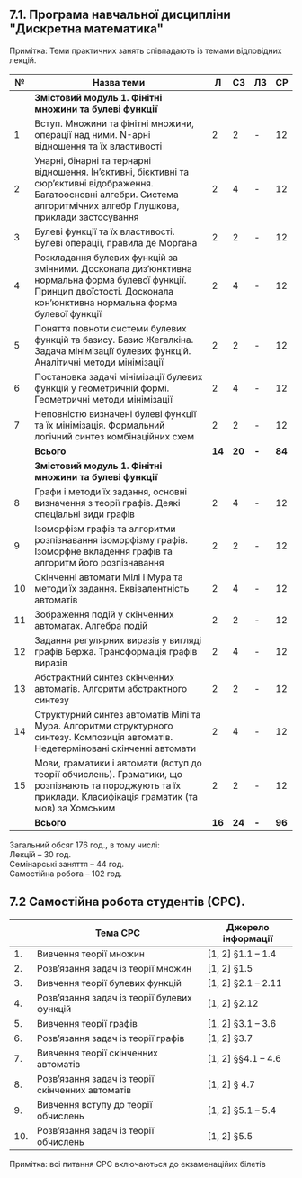 ## 7.1. Програма навчальної дисципліни "Дискретна математика"
Примітка: Теми практичних занять співпадають із темами відповідних лекцій.

| № | Назва теми | Л | СЗ | ЛЗ | СР |
| --- | --- | --- | --- | --- | --- |
|  | **Змістовий модуль 1. Фінітні множини та булеві функції** |  |  |  |  |
|1 |Вступ. Множини та фінітні множини, операції над ними. N-арнi відношення та їх властивості |2 |2 |- |12|
|2 |Унарні, бінарні та тернарні відношення. Ін’єктивні, бієктивні та сюр’єктивні відображення. Багатоосновні алгебри. Система алгоритмічних алгебр Глушкова, приклади застосування |2 |4 |- |12|
|3 |Булеві функції та їх властивості. Булеві операції, правила де Моргана |2 |2 |- |12|
|4 |Розкладання булевих функцій за змінними. Досконала диз’юнктивна нормальна форма булевої функції. Принцип двоїстості. Досконала кон’юнктивна нормальна форма булевої функції |2 |4 |- |12|
|5 |Поняття повноти системи булевих функцій та базису. Базис Жегалкіна. Задача мінімізації булевих функцій. Аналітичні методи мінімізації |2 |2 |- |12|
|6 |Постановка задачі мінімізації булевих функцій у геометричній формі. Геометричні методи мінімізації |2 |4 |- |12|
|7 |Неповністю визначені булеві функції та їх мінімізація. Формальний логічний синтез комбінаційних схем |2 |2 |- |12|
||**Всього** |**14** |**20** |**-** |**84**|
|  | **Змістовий модуль 1. Фінітні множини та булеві функції** |  |  |  |  |
|8 |Графи і методи їх задання, основні визначення з теорії графів. Деякі спеціальні види графів |2 |4 |- |12|
|9 |Ізоморфізм графів та алгоритми розпізнавання ізоморфізму графів. Ізоморфне вкладення графів та алгоритм його розпізнавання |2 |2 |- |12|
|10 |Скінченні автомати Мілі і Мура та методи їх задання. Еквівалентність автоматів |2 |4 |- |12|
|11 |Зображення подій у скінченних автоматах. Алгебра подій |2 |2 |- |12|
|12 |Задання регулярних виразів у вигляді графів Бержа. Трансформація графів виразів |2 |4 |- |12|
|13 |Абстрактний синтез скінченних автоматів. Алгоритм абстрактного синтезу |2 |2 |- |12|
|14 |Структурний синтез автоматів Мілі та Мура. Алгоритми структурного синтезу. Композиція автоматів. Недетерміновані скінченні автомати |2 |4 |- |12|
|15 |Мови, граматики і автомати (вступ до теорії обчислень). Граматики, що розпізнають та породжують та їх приклади. Класифікація граматик (та мов) за Хомським |2 |2 |- |12|
||**Всього** |**16** |**24** |**-** |**96**|

Загальний обсяг 176 год., в тому числі:<br>
Лекцій – 30 год.<br>
Семінарські заняття – 44 год.<br>
Самостійна робота – 102 год.<br>

## 7.2 Самостійна робота студентів (СРС).

||Тема СРС |Джерело інформації|
| --- | --- | --- |
|1. |Вивчення теорії множин |[1, 2] §1.1 – 1.4|
|2. |Розв’язання задач із теорії множин |[1, 2] §1.5|
|3. |Вивчення теорії булевих функцій |[1, 2] §2.1 – 2.11|
|4. |Розв’язання задач із теорії булевих функцій |[1, 2] §2.12|
|5. |Вивчення теорії графів |[1, 2] §3.1 – 3.6|
|6. |Розв’язання задач із теорії графів |[1, 2] §3.7|
|7. |Вивчення теорії скінченних автоматів |[1, 2] §§4.1 – 4.6|
|8. |Розв’язання задач із теорії скінченних автоматів |[1, 2] § 4.7|
|9. |Вивчення вступу до теорії обчислень |[1, 2] §5.1 – 5.4|
|10. |Розв’язання задач із теорії обчислень |[1, 2] §5.5|

Примітка: всі питання СРС включаються до екзаменаційих білетів